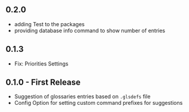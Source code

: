 ## 0.2.0
* adding Test to the packages
* providing database info command to show number of entries

## 0.1.3
* Fix: Priorities Settings

## 0.1.0 - First Release
* Suggestion of glossaries entries based on `.glsdefs` file
* Config Option for setting custom command prefixes for suggestions

